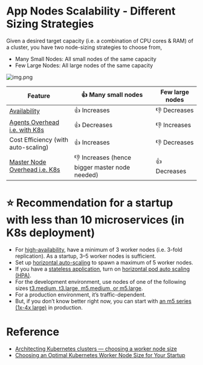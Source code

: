 # App Nodes Scalability - Different Sizing Strategies

Given a desired target capacity (i.e. a combination of CPU cores & RAM) of a cluster, you have two node-sizing strategies to choose from,
- Many Small Nodes: All small nodes of the same capacity
- Few Large Nodes: All large nodes of the same capacity

![img.png](https://learnk8s.io/a/9b6d0691337289c039f1a33201e15a3f.svg)

| Feature                                                                                     | :+1: Many small nodes                            | Few large nodes |
|---------------------------------------------------------------------------------------------|--------------------------------------------------|-----------------|
| [Availability](../Reliability/HighAvailability.md)                                          | :+1: Increases                                   | :-1: Decreases  |
| [Agents Overhead i.e. with K8s](../../6_ContainerOrchestrationServices/Kubernates.md#pods) | :+1: Decreases                                   | :-1: Increases  |
| Cost Efficiency (with auto-scaling)                                                         | :+1: Increases                                   | :-1: Decreases  |
| [Master Node Overhead i.e. K8s](../../6_ContainerOrchestrationServices/Kubernates.md#pods)                                                               | :-1: Increases (hence bigger master node needed) | :+1: Decreases  |

# :star: Recommendation for a startup with less than 10 microservices (in K8s deployment)
- For [high-availability](../Reliability/HighAvailability.md), have a minimum of 3 worker nodes (i.e. 3-fold replication). As a startup, 3–5 worker nodes is sufficient.
- Set up [horizontal auto-scaling](../../../2_AWSComponents/3_ComputeServices/AmazonEC2/AutoScalingGroup/README.md) to spawn a maximum of 5 worker nodes.
- If you have a [stateless application](../Readme.md#star-stateless-protocol), turn on [horizontal pod auto scaling (HPA)](../../6_ContainerOrchestrationServices/Kubernates.md#star-horizontal-pod-autoscaling).
- For the development environment, use nodes of one of the following sizes [t3.medium, t3.large, m5.medium, or m5.large](../../../2_AWSComponents/3_ComputeServices/AmazonEC2/ReadMe.md).
- For a production environment, it’s traffic-dependent.
- But, if you don’t know better right now, you can start with [an m5 series (1x-4x large)](../../../2_AWSComponents/3_ComputeServices/AmazonEC2/ReadMe.md) in production.

# Reference
- [Architecting Kubernetes clusters — choosing a worker node size](https://learnk8s.io/kubernetes-node-size)
- [Choosing an Optimal Kubernetes Worker Node Size for Your Startup](https://blog.devgenius.io/choosing-an-optimal-kubernetes-worker-node-size-e0eacab408c4)